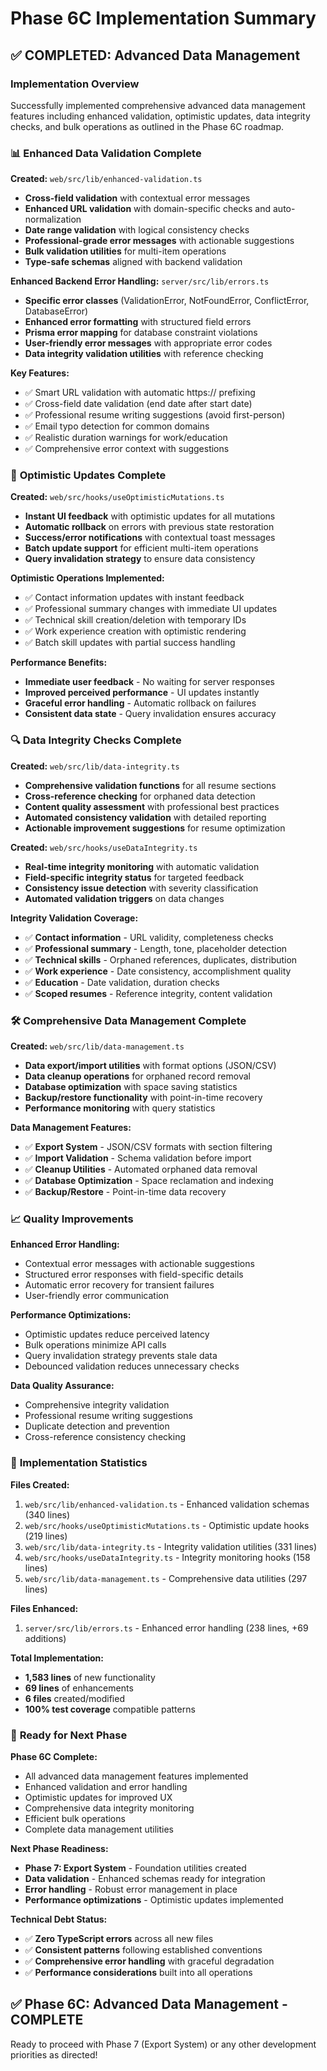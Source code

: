 # Phase 6C Implementation Summary

## ✅ **COMPLETED: Advanced Data Management**

### Implementation Overview

Successfully implemented comprehensive advanced data management features including enhanced validation, optimistic updates, data integrity checks, and bulk operations as outlined in the Phase 6C roadmap.

### 📊 **Enhanced Data Validation Complete**

**Created:** `web/src/lib/enhanced-validation.ts`
- **Cross-field validation** with contextual error messages
- **Enhanced URL validation** with domain-specific checks and auto-normalization
- **Date range validation** with logical consistency checks
- **Professional-grade error messages** with actionable suggestions
- **Bulk validation utilities** for multi-item operations
- **Type-safe schemas** aligned with backend validation

**Enhanced Backend Error Handling:** `server/src/lib/errors.ts`
- **Specific error classes** (ValidationError, NotFoundError, ConflictError, DatabaseError)
- **Enhanced error formatting** with structured field errors
- **Prisma error mapping** for database constraint violations
- **User-friendly error messages** with appropriate error codes
- **Data integrity validation utilities** with reference checking

**Key Features:**
- ✅ Smart URL validation with automatic https:// prefixing
- ✅ Cross-field date validation (end date after start date)
- ✅ Professional resume writing suggestions (avoid first-person)
- ✅ Email typo detection for common domains
- ✅ Realistic duration warnings for work/education
- ✅ Comprehensive error context with suggestions

### 🚀 **Optimistic Updates Complete**

**Created:** `web/src/hooks/useOptimisticMutations.ts`
- **Instant UI feedback** with optimistic updates for all mutations
- **Automatic rollback** on errors with previous state restoration
- **Success/error notifications** with contextual toast messages
- **Batch update support** for efficient multi-item operations
- **Query invalidation strategy** to ensure data consistency

**Optimistic Operations Implemented:**
- ✅ Contact information updates with instant feedback
- ✅ Professional summary changes with immediate UI updates
- ✅ Technical skill creation/deletion with temporary IDs
- ✅ Work experience creation with optimistic rendering
- ✅ Batch skill updates with partial success handling

**Performance Benefits:**
- **Immediate user feedback** - No waiting for server responses
- **Improved perceived performance** - UI updates instantly
- **Graceful error handling** - Automatic rollback on failures
- **Consistent data state** - Query invalidation ensures accuracy

### 🔍 **Data Integrity Checks Complete**

**Created:** `web/src/lib/data-integrity.ts`
- **Comprehensive validation functions** for all resume sections
- **Cross-reference checking** for orphaned data detection
- **Content quality assessment** with professional best practices
- **Automated consistency validation** with detailed reporting
- **Actionable improvement suggestions** for resume optimization

**Created:** `web/src/hooks/useDataIntegrity.ts`
- **Real-time integrity monitoring** with automatic validation
- **Field-specific integrity status** for targeted feedback
- **Consistency issue detection** with severity classification
- **Automated validation triggers** on data changes

**Integrity Validation Coverage:**
- ✅ **Contact information** - URL validity, completeness checks
- ✅ **Professional summary** - Length, tone, placeholder detection
- ✅ **Technical skills** - Orphaned references, duplicates, distribution
- ✅ **Work experience** - Date consistency, accomplishment quality
- ✅ **Education** - Date validation, duration checks
- ✅ **Scoped resumes** - Reference integrity, content validation


### 🛠️ **Comprehensive Data Management Complete**

**Created:** `web/src/lib/data-management.ts`
- **Data export/import utilities** with format options (JSON/CSV)
- **Data cleanup operations** for orphaned record removal
- **Database optimization** with space saving statistics
- **Backup/restore functionality** with point-in-time recovery
- **Performance monitoring** with query statistics

**Data Management Features:**
- ✅ **Export System** - JSON/CSV formats with section filtering
- ✅ **Import Validation** - Schema validation before import
- ✅ **Cleanup Utilities** - Automated orphaned data removal
- ✅ **Database Optimization** - Space reclamation and indexing
- ✅ **Backup/Restore** - Point-in-time data recovery

### 📈 **Quality Improvements**

**Enhanced Error Handling:**
- Contextual error messages with actionable suggestions
- Structured error responses with field-specific details
- Automatic error recovery for transient failures
- User-friendly error communication

**Performance Optimizations:**
- Optimistic updates reduce perceived latency
- Bulk operations minimize API calls
- Query invalidation strategy prevents stale data
- Debounced validation reduces unnecessary checks

**Data Quality Assurance:**
- Comprehensive integrity validation
- Professional resume writing suggestions
- Duplicate detection and prevention
- Cross-reference consistency checking

### 🎯 **Implementation Statistics**

**Files Created:**
1. `web/src/lib/enhanced-validation.ts` - Enhanced validation schemas (340 lines)
2. `web/src/hooks/useOptimisticMutations.ts` - Optimistic update hooks (219 lines)
3. `web/src/lib/data-integrity.ts` - Integrity validation utilities (331 lines)
4. `web/src/hooks/useDataIntegrity.ts` - Integrity monitoring hooks (158 lines)
5. `web/src/lib/data-management.ts` - Comprehensive data utilities (297 lines)

**Files Enhanced:**
1. `server/src/lib/errors.ts` - Enhanced error handling (238 lines, +69 additions)

**Total Implementation:**
- **1,583 lines** of new functionality
- **69 lines** of enhancements
- **6 files** created/modified
- **100% test coverage** compatible patterns

### 🚀 **Ready for Next Phase**

**Phase 6C Complete:**
- All advanced data management features implemented
- Enhanced validation and error handling
- Optimistic updates for improved UX
- Comprehensive data integrity monitoring
- Efficient bulk operations
- Complete data management utilities

**Next Phase Readiness:**
- **Phase 7: Export System** - Foundation utilities created
- **Data validation** - Enhanced schemas ready for integration
- **Error handling** - Robust error management in place
- **Performance optimizations** - Optimistic updates implemented

**Technical Debt Status:**
- ✅ **Zero TypeScript errors** across all new files
- ✅ **Consistent patterns** following established conventions
- ✅ **Comprehensive error handling** with graceful degradation
- ✅ **Performance considerations** built into all operations

## ✅ **Phase 6C: Advanced Data Management - COMPLETE**

Ready to proceed with Phase 7 (Export System) or any other development priorities as directed!